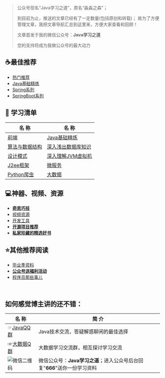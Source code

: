 > 公众号现名“Java学习之道”，原名“淼淼之森”；
> 
> 到目前为止，推送的文章已经有了一定数量(包括原创和转载)；
> 故为了方便管理文章，我把文章导航汇总到这里来，方便大家查看和回顾！
>
> 文章首发于我的微信公众号：**Java学习之道**
>
> 您的支持将成为我做公众号的最大动力

## :coffee:最佳推荐 ##
- [热门推荐](src/best_recommendation/list_hot.md)
- [Java基础精炼](src/best_recommendation/list_java_base.md)
- [Spring系列](src/list/list_spring.md)
- [SpringBoot系列](src/list/list_springboot.md)


## :page_facing_up: 学习清单 ##
 名 称 | 名 称
---|---
[前端](src/list/list_before.md) | [Java基础精炼](src/best_recommendation/list_java_base.md)
[算法与数据结构](src/list/list_java_algorithm_datastructure.md) | [深入浅出数据库知识](src/list/list_java_database.md)
[设计模式](src/list/list_design_patterns.md) | [深入理解JVM虚拟机](src/list/list_java_jvm.md)
[J2ee框架](src/list/list_java_frame.md) | [微服务](src/list/list_java_microservice.md)
[Python爬虫](src/list/list_python_spider.md) | [大数据](src/list/list_bigdata.md)


## :computer:神器、视频、资源 ##
- [**奇思巧技**](src/computer/wonderful_skill.md)
- [视频资源](src/computer/video_resource.md)
- [开发工具](src/computer/development_tools.md)
- [**开源项目推荐**](src/computer/recommend_github_resource.md)
- [**私家珍藏的精选好书**](https://github.com/mmzsblog/blog-mmzsit/tree/master/Recommend_Books)


## :star:其他推荐阅读 ##
- [毕业季资料](src/graduation.md)
- [**公众号送福利活动**](src/activity.md)
- [程序员那些事儿](src/other.md)

<br>

## 如何感觉博主讲的还不错： 
 名 称 | 简 介
---|---
☞[JavaQQ群](//shang.qq.com/wpa/qunwpa?idkey=71137b9909c5ecb71893fe84621dad6fe059569f900b74ed8658cf21e5ba6747) | Java技术交流，答疑解惑聊闲的最佳选择
☞[大数据Q群](//shang.qq.com/wpa/qunwpa?idkey=d39c67d5a9ec78096c0c6981a1bd0e72ef75892c55183e9322da73d48530740c) | 大数据学习交流群，相互探讨学习交流
![微信二维码](https://blog.mmzsblog.cn/images/weChat.jpg) | 微信公众号：**Java学习之道**；进入公众号后台回复"**666**"送你一份学习资料














